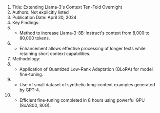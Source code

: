 1. Title: Extending Llama-3's Context Ten-Fold Overnight
2. Authors: Not explicitly listed
3. Publication Date: April 30, 2024
4. Key Findings:
5.   - Method to increase Llama-3-8B-Instruct's context from 8,000 to 80,000 tokens.
6.   - Enhancement allows effective processing of longer texts while retaining short context capabilities.
7. Methodology:
8.   - Application of Quantized Low-Rank Adaptation (QLoRA) for model fine-tuning.
9.   - Use of small dataset of synthetic long-context examples generated by GPT-4.
10.   - Efficient fine-tuning completed in 8 hours using powerful GPU (8xA800, 80G).
